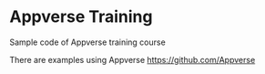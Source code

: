 # Appverse Training

Sample code of Appverse training course

There are examples using Appverse https://github.com/Appverse
